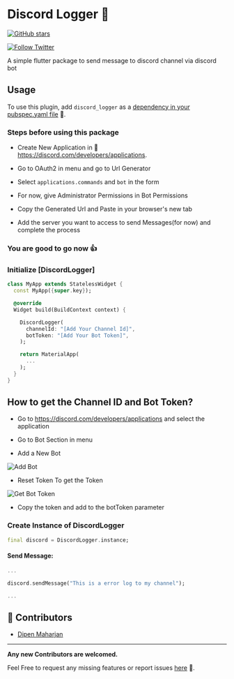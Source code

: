 # Discord Logger 🚀

[![GitHub stars](https://img.shields.io/github/stars/slimpotatoboy/discord_logger.svg?style=social)](https://github.com/slimpotatoboy/discord_logger)

[![Follow Twitter](https://img.shields.io/twitter/follow/slimpotatoboy?style=social)](https://twitter.com/intent/follow?screen_name=slimpotatoboy)

A simple flutter package to send message to discord channel via discord bot

## Usage

To use this plugin, add `discord_logger` as a [dependency in your pubspec.yaml file](https://flutter.dev/docs/development/platform-integration/platform-channels) 🔗.

### Steps before using this package

- Create New Application in 🔗 https://discord.com/developers/applications.

- Go to OAuth2 in menu and go to Url Generator

- Select `applications.commands` and `bot` in the form

- For now, give Administrator Permissions in Bot Permissions

- Copy the Generated Url and Paste in your browser's new tab

- Add the server you want to access to send Messages(for now) and complete the process


### You are good to go now 👍

### Initialize [DiscordLogger]

```dart
class MyApp extends StatelessWidget {
  const MyApp({super.key});

  @override
  Widget build(BuildContext context) {

    DiscordLogger(
      channelId: "[Add Your Channel Id]",
      botToken: "[Add Your Bot Token]",
    );

    return MaterialApp(
      ...
    );
  }
}
```

## How to get the Channel ID and Bot Token?

- Go to https://discord.com/developers/applications and select the application

- Go to Bot Section in menu

- Add a New Bot

![Add Bot](https://dipenmaharjan.com.np/assets/png/addbot.jpg)

- Reset Token To get the Token

![Get Bot Token](https://dipenmaharjan.com.np/assets/png/gettoken.jpg)

- Copy the token and add to the botToken parameter


### Create Instance of DiscordLogger
```dart
final discord = DiscordLogger.instance;
```

#### Send Message:

```dart
...

discord.sendMessage("This is a error log to my channel");

...
```


## 🚀 Contributors

- [Dipen Maharjan](https://dipenmaharjan.com.np/)

---

**Any new Contributors are welcomed.**

Feel Free to request any missing features or report issues [here](https://github.com/slimpotatoboy/discord_logger/issues) 🔗.
